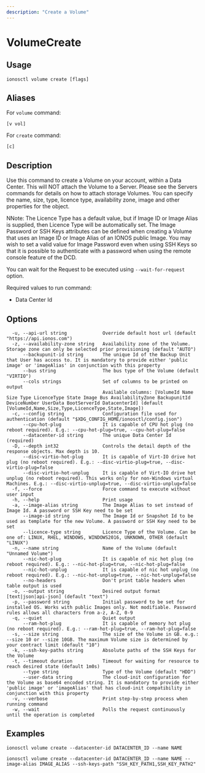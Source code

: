 ```yaml
---
description: "Create a Volume"
---
```


# VolumeCreate

## Usage

```text
ionosctl volume create [flags]
```

## Aliases

For `volume` command:

```text
[v vol]
```

For `create` command:

```text
[c]
```

## Description

Use this command to create a Volume on your account, within a Data Center. This will NOT attach the Volume to a Server. Please see the Servers commands for details on how to attach storage Volumes. You can specify the name, size, type, licence type, availability zone, image and other properties for the object.

NNote: The Licence Type has a default value, but if Image ID or Image Alias is supplied, then Licence Type will be automatically set. The Image Password or SSH Keys attributes can be defined when creating a Volume that uses an Image ID or Image Alias of an IONOS public Image. You may wish to set a valid value for Image Password even when using SSH Keys so that it is possible to authenticate with a password when using the remote console feature of the DCD.

You can wait for the Request to be executed using `--wait-for-request` option.

Required values to run command:

* Data Center Id

## Options

```text
  -u, --api-url string             Override default host url (default "https://api.ionos.com")
  -z, --availability-zone string   Availability zone of the Volume. Storage zone can only be selected prior provisioning (default "AUTO")
      --backupunit-id string       The unique Id of the Backup Unit that User has access to. It is mandatory to provide either 'public image' or 'imageAlias' in conjunction with this property
      --bus string                 The bus type of the Volume (default "VIRTIO")
      --cols strings               Set of columns to be printed on output 
                                   Available columns: [VolumeId Name Size Type LicenceType State Image Bus AvailabilityZone BackupunitId DeviceNumber UserData BootServerId DatacenterId] (default [VolumeId,Name,Size,Type,LicenceType,State,Image])
  -c, --config string              Configuration file used for authentication (default "$XDG_CONFIG_HOME/ionosctl/config.json")
      --cpu-hot-plug               It is capable of CPU hot plug (no reboot required). E.g.: --cpu-hot-plug=true, --cpu-hot-plug=false
      --datacenter-id string       The unique Data Center Id (required)
  -D, --depth int32                Controls the detail depth of the response objects. Max depth is 10.
      --disc-virtio-hot-plug       It is capable of Virt-IO drive hot plug (no reboot required). E.g.: --disc-virtio-plug=true, --disc-virtio-plug=false
      --disc-virtio-hot-unplug     It is capable of Virt-IO drive hot unplug (no reboot required). This works only for non-Windows virtual Machines. E.g.: --disc-virtio-unplug=true, --disc-virtio-unplug=false
  -f, --force                      Force command to execute without user input
  -h, --help                       Print usage
  -a, --image-alias string         The Image Alias to set instead of Image Id. A password or SSH Key need to be set
      --image-id string            The Image Id or Snapshot Id to be used as template for the new Volume. A password or SSH Key need to be set
      --licence-type string        Licence Type of the Volume. Can be one of: LINUX, RHEL, WINDOWS, WINDOWS2016, UNKNOWN, OTHER (default "LINUX")
  -n, --name string                Name of the Volume (default "Unnamed Volume")
      --nic-hot-plug               It is capable of nic hot plug (no reboot required). E.g.: --nic-hot-plug=true, --nic-hot-plug=false
      --nic-hot-unplug             It is capable of nic hot unplug (no reboot required). E.g.: --nic-hot-unplug=true, --nic-hot-unplug=false
      --no-headers                 Don't print table headers when table output is used
  -o, --output string              Desired output format [text|json|api-json] (default "text")
  -p, --password string            Initial password to be set for installed OS. Works with public Images only. Not modifiable. Password rules allows all characters from a-z, A-Z, 0-9
  -q, --quiet                      Quiet output
      --ram-hot-plug               It is capable of memory hot plug (no reboot required). E.g.: --ram-hot-plug=true, --ram-hot-plug=false
  -s, --size string                The size of the Volume in GB. e.g.: --size 10 or --size 10GB. The maximum Volume size is determined by your contract limit (default "10")
  -k, --ssh-key-paths string       Absolute paths of the SSH Keys for the Volume
  -t, --timeout duration           Timeout for waiting for resource to reach desired state (default 1m0s)
      --type string                Type of the Volume (default "HDD")
      --user-data string           The cloud-init configuration for the Volume as base64 encoded string. It is mandatory to provide either 'public image' or 'imageAlias' that has cloud-init compatibility in conjunction with this property
  -v, --verbose                    Print step-by-step process when running command
  -w, --wait                       Polls the request continuously until the operation is completed
```

## Examples

```text
ionosctl volume create --datacenter-id DATACENTER_ID --name NAME

ionosctl volume create --datacenter-id DATACENTER_ID --name NAME --image-alias IMAGE_ALIAS --ssh-keys-path "SSH_KEY_PATH1,SSH_KEY_PATH2"
```

